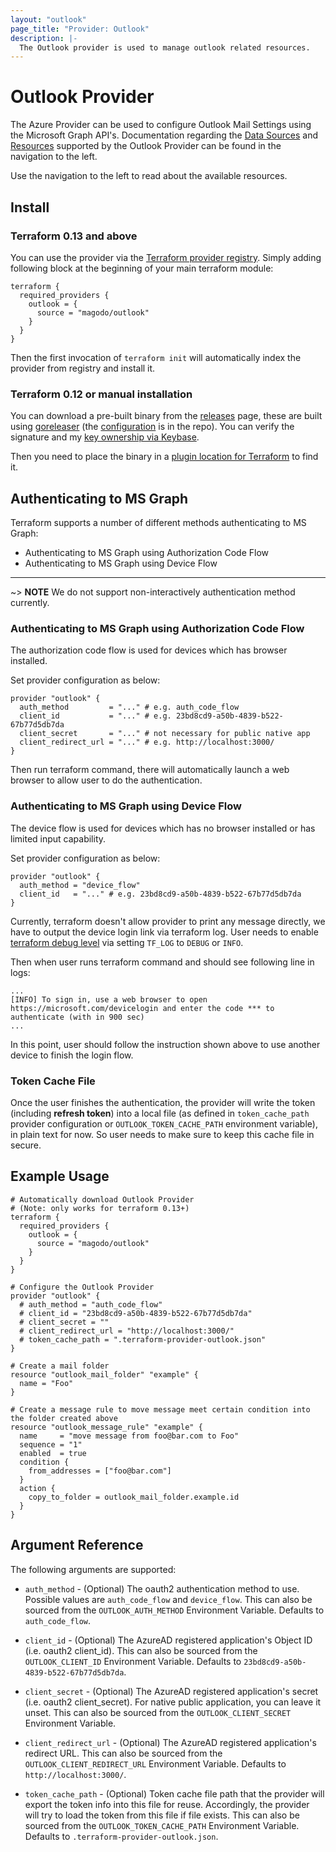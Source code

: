 ```yaml
---
layout: "outlook"
page_title: "Provider: Outlook"
description: |-
  The Outlook provider is used to manage outlook related resources.
---
```


# Outlook Provider

The Azure Provider can be used to configure Outlook Mail Settings using the Microsoft Graph API's. Documentation regarding the [Data Sources](/docs/configuration/data-sources.html) and [Resources](/docs/configuration/resources.html) supported by the Outlook Provider can be found in the navigation to the left.

Use the navigation to the left to read about the available resources.

## Install

### Terraform 0.13 and above

You can use the provider via the [Terraform provider registry](https://registry.terraform.io/providers/magodo/outlook). Simply adding following block at the beginning of your main terraform module:

```hcl
terraform {
  required_providers {
    outlook = {
      source = "magodo/outlook"
    }
  }
}
```

Then the first invocation of `terraform init` will automatically index the provider from registry and install it.

### Terraform 0.12 or manual installation

You can download a pre-built binary from the [releases](https://github.com/magodo/terraform-provider-outlook/releases) page, these are built using [goreleaser](https://goreleaser.com/) (the [configuration](.goreleaser.yml) is in the repo). You can verify the signature and my [key ownership via Keybase](https://keybase.io/magodo).

Then you need to place the binary in a [plugin location for Terraform](https://www.terraform.io/docs/configuration/providers.html#third-party-plugins) to find it.

## Authenticating to MS Graph

Terraform supports a number of different methods authenticating to MS Graph:

* Authenticating to MS Graph using Authorization Code Flow
* Authenticating to MS Graph using Device Flow

---

~> **NOTE** We do not support non-interactively authentication method currently.

### Authenticating to MS Graph using Authorization Code Flow

The authorization code flow is used for devices which has browser installed.

Set provider configuration as below:

```hcl
provider "outlook" {
  auth_method         = "..." # e.g. auth_code_flow
  client_id           = "..." # e.g. 23bd8cd9-a50b-4839-b522-67b77d5db7da
  client_secret       = "..." # not necessary for public native app
  client_redirect_url = "..." # e.g. http://localhost:3000/
}
```

Then run terraform command, there will automatically launch a web browser to allow user to do the authentication.

### Authenticating to MS Graph using Device Flow

The device flow is used for devices which has no browser installed or has limited input capability.

Set provider configuration as below:

```hcl
provider "outlook" {
  auth_method = "device_flow"
  client_id   = "..." # e.g. 23bd8cd9-a50b-4839-b522-67b77d5db7da
}
```

Currently, terraform doesn't allow provider to print any message directly, we have to output the device login link via terraform log. User needs to enable [terraform debug level](https://www.terraform.io/docs/internals/debugging.html) via setting `TF_LOG` to `DEBUG` or `INFO`.

Then when user runs terraform command and should see following line in logs:

```
...
[INFO] To sign in, use a web browser to open https://microsoft.com/devicelogin and enter the code *** to authenticate (with in 900 sec)
...

```

In this point, user should follow the instruction shown above to use another device to finish the login flow.

### Token Cache File

Once the user finishes the authentication, the provider will write the token (including **refresh token**) into a local file (as defined in `token_cache_path` provider configuration or `OUTLOOK_TOKEN_CACHE_PATH` environment variable), in plain text for now. So user needs to make sure to keep this cache file in secure.

## Example Usage

```hcl
# Automatically download Outlook Provider
# (Note: only works for terraform 0.13+)
terraform {
  required_providers {
    outlook = {
      source = "magodo/outlook"
    }
  }
}

# Configure the Outlook Provider
provider "outlook" {
  # auth_method = "auth_code_flow"
  # client_id = "23bd8cd9-a50b-4839-b522-67b77d5db7da"
  # client_secret = ""
  # client_redirect_url = "http://localhost:3000/"
  # token_cache_path = ".terraform-provider-outlook.json"
}

# Create a mail folder
resource "outlook_mail_folder" "example" {
  name = "Foo"
}

# Create a message rule to move message meet certain condition into the folder created above
resource "outlook_message_rule" "example" {
  name     = "move message from foo@bar.com to Foo"
  sequence = "1"
  enabled  = true
  condition {
    from_addresses = ["foo@bar.com"]
  }
  action {
    copy_to_folder = outlook_mail_folder.example.id
  }
}
```

## Argument Reference

The following arguments are supported:

* `auth_method` - (Optional) The oauth2 authentication method to use. Possible values are `auth_code_flow` and `device_flow`. This can also be sourced from the `OUTLOOK_AUTH_METHOD` Environment Variable. Defaults to `auth_code_flow`.

* `client_id` - (Optional) The AzureAD registered application's Object ID (i.e. oauth2 client_id). This can also be sourced from the `OUTLOOK_CLIENT_ID` Environment Variable. Defaults to `23bd8cd9-a50b-4839-b522-67b77d5db7da`.

* `client_secret` - (Optional) The AzureAD registered application's secret (i.e. oauth2 client_secret). For native public application, you can leave it unset. This can also be sourced from the `OUTLOOK_CLIENT_SECRET` Environment Variable.

* `client_redirect_url` - (Optional) The AzureAD registered application's redirect URL. This can also be sourced from the `OUTLOOK_CLIENT_REDIRECT_URL` Environment Variable. Defaults to `http://localhost:3000/`.

* `token_cache_path` - (Optional) Token cache file path that the provider will export the token info into this file for reuse. Accordingly, the provider will try to load the token from this file if file exists. This can also be sourced from the `OUTLOOK_TOKEN_CACHE_PATH` Environment Variable. Defaults to `.terraform-provider-outlook.json`.
